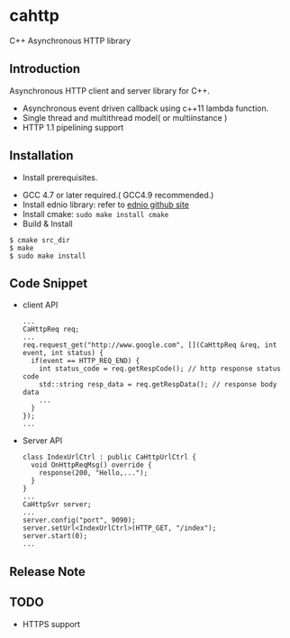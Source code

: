 cahttp
======
C++ Asynchronous HTTP library

Introduction
--------
Asynchronous HTTP client and server library for C++.
- Asynchronous event driven callback using c++11 lambda function.
- Single thread and multithread model( or multiinstance )
- HTTP 1.1 pipelining support


Installation
------------
  * Install prerequisites.
   - GCC 4.7 or later required.( GCC4.9 recommended.)
   - Install ednio library: 
     refer to [ednio github site](http://github.com/netmindms/ednio)
   - Install cmake: 
    ```
    sudo make install cmake
    ```
   - Build & Install
   ```
   $ cmake src_dir
   $ make
   $ sudo make install
   ```

Code Snippet
------------
 
* client API

  ```
  ...
  CaHttpReq req;
  ...
  req.request_get("http://www.google.com", [](CaHttpReq &req, int event, int status) {
    if(event == HTTP_REQ_END) {
      int status_code = req.getRespCode(); // http response status code
      std::string resp_data = req.getRespData(); // response body data
      ...
    }
  });
  ...
  ```
  
* Server API
  
  ```
  class IndexUrlCtrl : public CaHttpUrlCtrl {
    void OnHttpReqMsg() override {
      response(200, "Hello,...");
    }
  }
  ...
  CaHttpSvr server;
  ...
  server.config("port", 9090);
  server.setUrl<IndexUrlCtrl>(HTTP_GET, "/index");
  server.start(0);
  ...
  ```

Release Note
------------

TODO
----
  - HTTPS support
